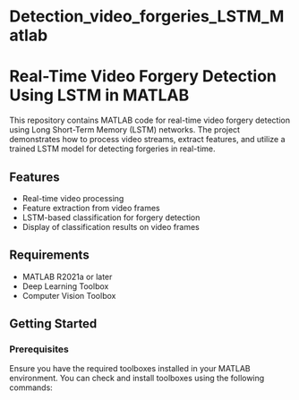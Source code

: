 # Detection_video_forgeries_LSTM_Matlab

# Real-Time Video Forgery Detection Using LSTM in MATLAB

This repository contains MATLAB code for real-time video forgery detection using Long Short-Term Memory (LSTM) networks. The project demonstrates how to process video streams, extract features, and utilize a trained LSTM model for detecting forgeries in real-time.

## Features

- Real-time video processing
- Feature extraction from video frames
- LSTM-based classification for forgery detection
- Display of classification results on video frames

## Requirements

- MATLAB R2021a or later
- Deep Learning Toolbox
- Computer Vision Toolbox

## Getting Started

### Prerequisites

Ensure you have the required toolboxes installed in your MATLAB environment. You can check and install toolboxes using the following commands:

```matlab
